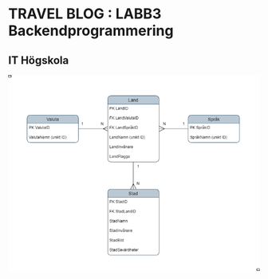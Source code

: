 # TRAVEL BLOG : LABB3 Backendprogrammering

## IT Högskola

[<img src="./backend/ER-diagram.png" width="550"/>](ER-Diagram)
